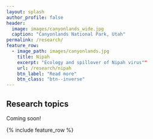 ```yaml
---
layout: splash
author_profile: false
header:
  image: images/canyonlands_wide.jpg
  caption: "Canyonlands National Park, Utah"
permalink: /research/
feature_row:
  - image_path: images/canyonlands.jpg
    title: Nipah
    excerpt: "Ecology and spillover of Nipah virus""
    url: /research/nipah
    btn_label: "Read more"
    btn_class: "btn--inverse"
---
```


## Research topics

Coming soon!

{% include feature_row %}
<!--
## Research Topics

{% include feature_row %}
 -->